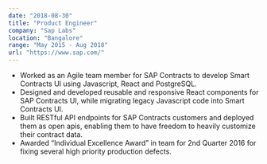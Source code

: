 ```yaml
---
date: "2018-08-30"
title: "Product Engineer"
company: "Sap Labs"
location: "Bangalore"
range: "May 2015 - Aug 2018"
url: "https://www.sap.com/"
---
```


- Worked as an Agile team member for SAP Contracts to develop Smart Contracts UI using Javascript, React and PostgreSQL.
- Designed and developed reusable and responsive React components for SAP Contracts UI, while migrating legacy Javascript code into Smart Contracts UI.
- Built RESTful API endpoints for SAP Contracts customers and deployed them as open apis, enabling them to have freedom to heavily customize their contract data.
- Awarded “Individual Excellence Award” in team for 2nd Quarter 2016 for fixing several high priority production defects.
